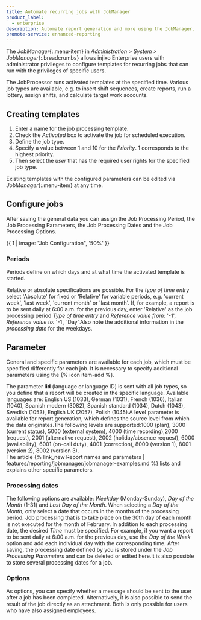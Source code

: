 ```yaml
---
title: Automate recurring jobs with JobManager
product_label:
  - enterprise
description: Automate report generation and more using the JobManager.
promote-service: enhanced-reporting
---
```


The _JobManager_{:.menu-item} in _Administration > System > JobManager_{:.breadcrumbs} allows injixo Enterprise users with administrator privileges to configure templates for recurring jobs that can run with the privileges of specific users.

The JobProcessor runs activated templates at the specified time. Various job types are available, e.g. to insert shift sequences, create reports, run a lottery, assign shifts, and calculate target work accounts.

## Creating templates

1. Enter a name for the job processing template.
2. Check the _Activated_ box to activate the job for scheduled execution.
3. Define the job type.
4. Specify a value between 1 and 10 for the _Priority_. 1 corresponds to the highest priority.
5. Then select the _user_ that has the required user rights for the specified job type.

Existing templates with the configured parameters can be edited via _JobManager_{:.menu-item} at any time.

## Configure jobs

After saving the general data you can assign the Job Processing Period, the Job Processing Parameters, the Job Processing Dates and the Job Processing Options.

{{ 1 | image: "Job Configuration", '50%' }}

### Periods

Periods define on which days and at what time the activated template is started.

Relative or absolute specifications are possible. For the _type of time entry_ select 'Absolute' for fixed or 'Relative' for variable periods, e.g. 'current week', 'last week', 'current month' or 'last month'. If, for example, a report is to be sent daily at 6:00 a.m. for the previous day, enter 'Relative' as the job processing period _Type of time entry_ and _Reference value from:_ '-1', _Reference value to:_ '-1', 'Day'.Also note the additional information in the _processing date_ for the weekdays.

## Parameter

General and specific parameters are available for each job, which must be specified differently for each job. It is necessary to specify additional parameters using the {% icon item-add %}.

The parameter **lid** (language or language ID) is sent with all job types, so you define that a report will be created in the specific language. Available languages are: English US (1033), German (1031), French (1036), Italian (1040), Spanish modern (3082), Spanish standard (1034), Dutch (1043), Swedish (1053), English UK (2057), Polish (1045).A **level** parameter is available for report generation, which defines the source level from which the data originates.The following levels are supported:1000 (plan), 3000 (current status), 5000 (external system), 4000 (time recording),2000 (request), 2001 (alternative request), 2002 (holiday/absence request), 6000 (availability), 6001 (on-call duty), 4001 (correction), 8000 (version 1), 8001 (version 2), 8002 (version 3).  
The article {% link_new Report names and parameters | features/reporting/jobmanager/jobmanager-examples.md %} lists and explains other specific parameters.

### Processing dates

The following options are available: _Weekday_ (Monday-Sunday), _Day of the Month_ (1-31) and _Last Day of the Month_. When selecting a _Day of the Month_, only select a date that occurs in the months of the processing period. Job processing that is to take place on the 30th day of each month is not executed for the month of February. In addition to each processing date, the desired _Time_ must be specified. For example, if you want a report to be sent daily at 6:00 a.m. for the previous day, use the _Day of the Week_ option and add each individual day with the corresponding time. After saving, the processing date defined by you is stored under the _Job Processing Parameters_ and can be deleted or edited here.It is also possible to store several processing dates for a job.

### Options

As options, you can specify whether a message should be sent to the user after a job has been completed. Alternatively, it is also possible to send the result of the job directly as an attachment. Both is only possible for users who have also assigned employees.

